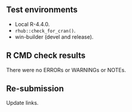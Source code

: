 ## Test environments
* Local R-4.4.0.
* `rhub::check_for_cran()`.
* win-builder (devel and release).

## R CMD check results
There were no ERRORs or WARNINGs or NOTEs.

## Re-submission

Update links.
